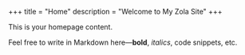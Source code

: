 +++
title = "Home"
description = "Welcome to My Zola Site"
+++

This is your homepage content.  

Feel free to write in Markdown here—**bold**, *italics*, code snippets, etc.
